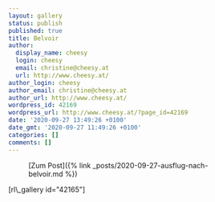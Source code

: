```yaml
---
layout: gallery
status: publish
published: true
title: Belvoir
author:
  display_name: cheesy
  login: cheesy
  email: christine@cheesy.at
  url: http://www.cheesy.at/
author_login: cheesy
author_email: christine@cheesy.at
author_url: http://www.cheesy.at/
wordpress_id: 42169
wordpress_url: http://www.cheesy.at/?page_id=42169
date: '2020-09-27 13:49:26 +0100'
date_gmt: '2020-09-27 11:49:26 +0100'
categories: []
comments: []
---
```

<!-- wp:core-embed/wordpress {"url":"http://www.cheesy.at/2020/09/ausflug-nach-belvoir/","type":"rich","providerNameSlug":"cheesy-at","className":""} -->
<figure class="wp-block-embed-wordpress wp-block-embed is-type-rich is-provider-cheesy-at">
<div class="wp-block-embed__wrapper">
[Zum Post]({% link _posts/2020-09-27-ausflug-nach-belvoir.md %})
</div>
</figure>
<!-- /wp:core-embed/wordpress -->
<!-- wp:paragraph -->
[rl\_gallery id="42165"]
<!-- /wp:paragraph -->
